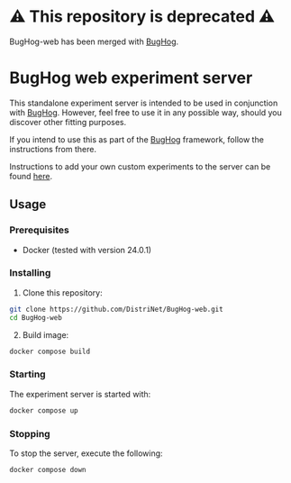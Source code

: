 # ⚠️ This repository is deprecated ⚠️

BugHog-web has been merged with [BugHog](https://github.com/DistriNet/BugHog/).


# BugHog web experiment server

This standalone experiment server is intended to be used in conjunction with [BugHog](https://github.com/DistriNet/BugHog).
However, feel free to use it in any possible way, should you discover other fitting purposes.

If you intend to use this as part of the [BugHog](https://github.com/DistriNet/BugHog) framework, follow the instructions from there.

Instructions to add your own custom experiments to the server can be found [here](experiments/README.md).

## Usage

### Prerequisites

- Docker (tested with version 24.0.1)


### Installing

1. Clone this repository:

```bash
git clone https://github.com/DistriNet/BugHog-web.git
cd BugHog-web
```

2. Build image:

```bash
docker compose build
```


### Starting

The experiment server is started with:

```bash
docker compose up
```


### Stopping

To stop the server, execute the following:

```bash
docker compose down
```
